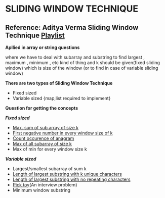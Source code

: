# SLIDING WINDOW TECHNIQUE

## Reference: Aditya Verma Sliding Window Technique [Playlist](https://www.youtube.com/playlist?list=PL_z_8CaSLPWeM8BDJmIYDaoQ5zuwyxnfj)

**Apllied in array or string questions**

where we have to deal with subarray and substring
to find largest , maximum , minimum , etc kind of thing
 and k should be given(fixed sliding window) which is size of the window  (or to find in case of variable sliding window)


**There are two types of Sliding Window Technique**
- Fixed sized
- Variable sized       {map,list required to implement}


**Question for getting the concepts**

***Fixed sized***

- [Max. sum of sub array of size k](https://practice.geeksforgeeks.org/problems/max-sum-subarray-of-size-k5313/1#)
- [First negative number in every window size of k](https://practice.geeksforgeeks.org/problems/first-negative-integer-in-every-window-of-size-k3345/1#)
- [Count occurence of anagram](https://practice.geeksforgeeks.org/problems/count-occurences-of-anagrams5839/1)
- [Max of all subarray of size k](https://www.interviewbit.com/problems/sliding-window-maximum/#)
- Max of min for every window size k

***Variable sized***

- Largest/smallest subarray of sum k
- [Length of largest substring with k unique characters](https://practice.geeksforgeeks.org/problems/longest-k-unique-characters-substring0853/1)
- [Length of largest substring with no repeating characters](https://leetcode.com/problems/longest-substring-without-repeating-characters/)
- [Pick toy](https://www.youtube.com/watch?v=seOKHXB_w74&list=PL_z_8CaSLPWeM8BDJmIYDaoQ5zuwyxnfj&index=12)(An interview problem)
- Minimum window substring